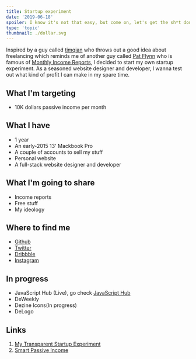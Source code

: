 ```yaml
---
title: Startup experiment
date: '2019-06-18'
spoiler: I know it's not that easy, but come on, let's get the sh*t done.
type: 'topic'
thumbnail: ./dollar.svg
---
```


Inspired by a guy called [timqian](https://github.com/timqian) who throws out a good idea about freelancing which reminds me of another guy called [Pat Flynn](https://twitter.com/patflynn) who is famous of [Monthly Income Reports](https://www.smartpassiveincome.com/income-reports/), I decided to start my own startup experiment. As a seasoned website designer and developer, I wanna test out what kind of profit I can make in my spare time.

## What I'm targeting

+ 10K dollars passive income per month

## What I have

+ 1 year
+ An early-2015 13' Mackbook Pro
+ A couple of accounts to sell my stuff
+ Personal website
+ A full-stack website designer and developer

## What I'm going to share

+ Income reports
+ Free stuff
+ My ideology

## Where to find me

+ [Github](https://github.com/dezineleo)
+ [Twitter](https://twitter.com/dezineleo)
+ [Dribbble](https://dribbble.com/dezineleo)
+ [Instagram](https://instagram.com/dezineleo)

## In progress

+ JavaScript Hub (Live), go check [JavaScript Hub](https://javascript-hub.dezineleo.com)
+ DeWeekly
+ Dezine Icons(In progress)
+ DeLogo

## Links

1. [My Transparent Startup Experiment](https://blog.t9t.io/transparent-startup-experiment-2019-05-20/)
2. [Smart Passive Income](https://www.smartpassiveincome.com/)



